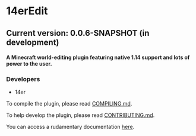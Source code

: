 # 14erEdit

## Current version: 0.0.6-SNAPSHOT (in development)

#### A Minecraft world-editing plugin featuring native 1.14 support and lots of power to the user.

### Developers

- 14er

To compile the plugin, please read [COMPILING.md](COMPILING.md).

To help develop the plugin, please read [CONTRIBUTING.md](CONTRIBUTING.md).

You can access a rudamentary documentation [here](https://docs.google.com/document/d/1X9vGkVR3y9gnRCK_aUvTJCkJqUQpmQox4QEd8y_kISc/edit?usp=sharing).
